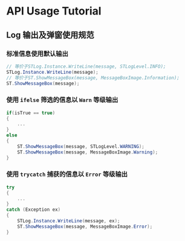 # API Usage Tutorial

## Log 输出及弹窗使用规范

### 标准信息使用默认输出

```csharp
// 等价于STLog.Instance.WriteLine(message, STLogLevel.INFO);
STLog.Instance.WriteLine(message);
// 等价于ST.ShowMessageBox(message, MessageBoxImage.Information);
ST.ShowMessageBox(message);
```

### 使用 `ifelse` 筛选的信息以 `Warn` 等级输出

```csharp
if(isTrue == true)
{
    ...
}
else
{
    ST.ShowMessageBox(message, STLogLevel.WARNING);
    ST.ShowMessageBox(message, MessageBoxImage.Warning);
}
```

### 使用 `trycatch` 捕获的信息以 `Error` 等级输出

```csharp
try
{
    ...
}
catch (Exception ex)
{
    STLog.Instance.WriteLine(message, ex);
    ST.ShowMessageBox(message, MessageBoxImage.Error);
}
```
